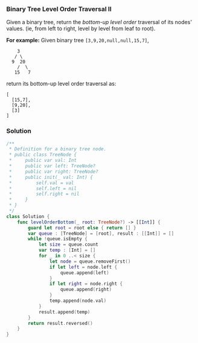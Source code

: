 
### Binary Tree Level Order Traversal II

Given a binary tree, return the *bottom-up level order* traversal of its nodes' values. (ie, from left to right, level by level from leaf to root).

__For example:__
Given binary tree `[3,9,20,null,null,15,7]`,
```
    3
   / \
  9  20
    /  \
   15   7
```
return its bottom-up level order traversal as:
```
[
  [15,7],
  [9,20],
  [3]
]
```

### Solution
```Swift
/**
 * Definition for a binary tree node.
 * public class TreeNode {
 *     public var val: Int
 *     public var left: TreeNode?
 *     public var right: TreeNode?
 *     public init(_ val: Int) {
 *         self.val = val
 *         self.left = nil
 *         self.right = nil
 *     }
 * }
 */
class Solution {
    func levelOrderBottom(_ root: TreeNode?) -> [[Int]] {
        guard let root = root else { return [] }
        var queue : [TreeNode] = [root], result : [[Int]] = []
        while !queue.isEmpty {
            let size = queue.count
            var temp : [Int] = []
            for _ in 0 ..< size {
                let node = queue.removeFirst()
                if let left = node.left {
                    queue.append(left)
                }
                if let right = node.right {
                    queue.append(right)
                }
                temp.append(node.val)
            }
            result.append(temp)
        }
        return result.reversed()
    }
}
```